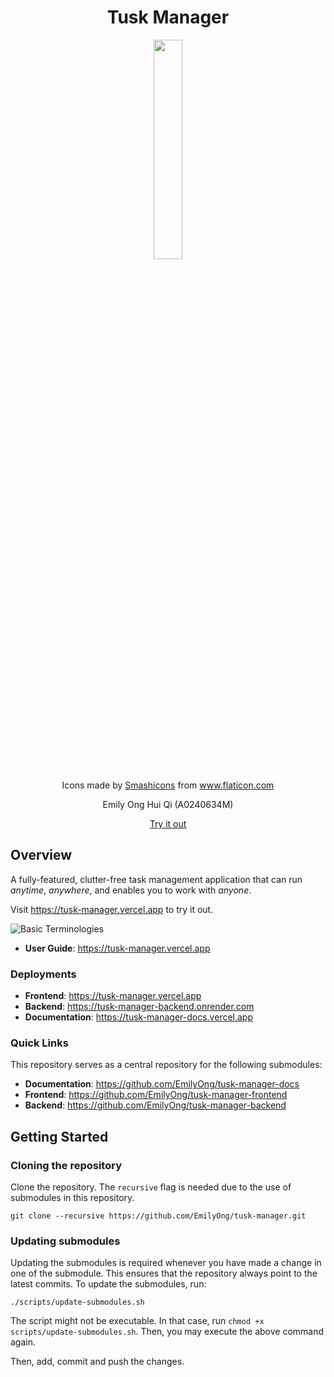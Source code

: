 <h1 align="center">Tusk Manager</h1>
<p align="center"><img src="assets/mosnter.png" width="30%"/></p>
<div align="center">Icons made by <a href="https://www.flaticon.com/authors/smashicons" title="Smashicons">Smashicons</a> from <a href="https://www.flaticon.com/" title="Flaticon">www.flaticon.com</a></div>
<p align="center">Emily Ong Hui Qi (A0240634M)</p>
<p align="center"><a href="https://www.tuskmanager.rocks/">Try it out</a></p>

## Overview

A fully-featured, clutter-free task management application that can run *anytime*, *anywhere*, and enables you to work with *anyone*.

Visit https://tusk-manager.vercel.app to try it out.

![Basic Terminologies](assets/basic-terminologies.png)

- **User Guide**: https://tusk-manager.vercel.app

### Deployments
- **Frontend**: https://tusk-manager.vercel.app
- **Backend**: https://tusk-manager-backend.onrender.com
- **Documentation**: https://tusk-manager-docs.vercel.app

### Quick Links

This repository serves as a central repository for the following submodules:

- **Documentation**: https://github.com/EmilyOng/tusk-manager-docs
- **Frontend**: https://github.com/EmilyOng/tusk-manager-frontend
- **Backend**: https://github.com/EmilyOng/tusk-manager-backend

## Getting Started

### Cloning the repository
Clone the repository. The `recursive` flag is needed due to the use of submodules in this repository.

```shell
git clone --recursive https://github.com/EmilyOng/tusk-manager.git
```

### Updating submodules
Updating the submodules is required whenever you have made a change in one of the submodule. This ensures that the repository always point to the latest commits. To update the submodules, run:

```shell
./scripts/update-submodules.sh
```

The script might not be executable. In that case, run `chmod +x scripts/update-submodules.sh`. Then, you may execute the above command again.

Then, add, commit and push the changes.

